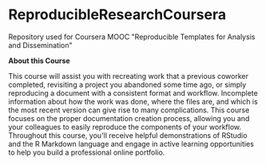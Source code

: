 # ReproducibleResearchCoursera

Repository used for Coursera MOOC "Reproducible Templates for Analysis and Dissemination" 


**About this Course** 

This course will assist you with recreating work that a previous coworker completed, revisiting a project you abandoned some time ago, or simply reproducing a document with a consistent format and workflow. Incomplete information about how the work was done, where the files are, and which is the most recent version can give rise to many complications. This course  focuses on the proper documentation creation process, allowing you and your colleagues to easily reproduce the components of your workflow. Throughout this course, you'll receive helpful demonstrations of RStudio and the R Markdown language and engage in active learning opportunities to help you build a professional online portfolio.
